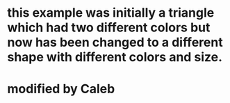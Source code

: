 # this example was initially a triangle which had two different colors but  now has been changed to a different shape with different colors and size.
# modified by Caleb 

